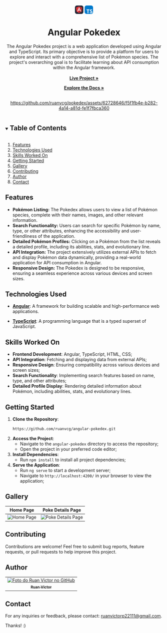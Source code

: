 <div align="center">

<code><img height="27" src="https://github.com/tandpfun/skill-icons/raw/main/icons/Angular-Dark.svg" alt="html"></code>
<code><img height="27" src="https://github.com/tandpfun/skill-icons/raw/main/icons/TypeScript.svg" alt="TypeScript"></code>

<div align="center">
<h1>Angular Pokedex</h1>
The Angular Pokedex project is a web application developed using Angular and TypeScript. Its primary objective is to provide a platform for users to explore and interact with a comprehensive list of Pokémon species. The project's overarching goal is to facilitate learning about API consumption within the Angular framework.
<br></br>
<a href="https://pokedex-ruanvcg.vercel.app"><strong>Live Project »</strong></a>

<a href="https://github.com/ruanvcg/angular-pokedex"><strong>Explore the Docs »</strong></a>
<br></br>

https://github.com/ruanvcg/pokedex/assets/62728646/f5f1fb4e-b282-4a14-a81d-fe1f7fbca360
</div>

<div align="left">
<!-- TABLE OF CONTENTS -->
<details open="open">
  <summary><h2 style="display: inline-block">Table of Contents</h2></summary>
  <ol>
      <li><a href="#features">Features</a></li>
      <li><a href="#technologies-used">Technologies Used</a></li>
      <li><a href="#skills-worked-on">Skills Worked On</a></li>
      <li><a href="#getting-started">Getting Started</a></li>
      <li><a href="#gallery">Gallery</a></li>
      <li><a href="#contributing">Contributing</a></li>
      <li><a href="#author">Author</a></li>
      <li><a href="#contact">Contact</a></li>
  </ol>
</details>

## Features
- **Pokémon Listing:** The Pokedex allows users to view a list of Pokémon species, complete with their names, images, and other relevant information.
- **Search Functionality:** Users can search for specific Pokémon by name, type, or other attributes, enhancing the accessibility and user-friendliness of the application.
- **Detailed Pokémon Profiles:** Clicking on a Pokémon from the list reveals a detailed profile, including its abilities, stats, and evolutionary line.
- **API Integration:** The project extensively utilizes external APIs to fetch and display Pokémon data dynamically, providing a real-world application for API consumption in Angular.
- **Responsive Design:** The Pokedex is designed to be responsive, ensuring a seamless experience across various devices and screen sizes.


## Technologies Used

- **[Angular](https://angular.io/)**: A framework for building scalable and high-performance web applications. 

- **[TypeScript](https://www.typescriptlang.org/)**: A programming language that is a typed superset of JavaScript.


## Skills Worked On
- **Frontend Development**: Angular, TypeScript, HTML, CSS;
- **API Integration**: Fetching and displaying data from external APIs;
- **Responsive Design**: Ensuring compatibility across various devices and screen sizes;
- **Search Functionality**: Implementing search features based on name, type, and other attributes;
- **Detailed Profile Display**: Rendering detailed information about Pokémon, including abilities, stats, and evolutionary lines.



## Getting Started
1. **Clone the Repository**: 
   ```bash
   https://github.com/ruanvcg/angular-pokedex.git
   ```
2. **Access the Project**: 
   - Navigate to the `angular-pokedex` directory to access the repository;
   - Open the project in your preferred code editor;
3. **Install Dependencies**:
    - Run `npm install` to install all project dependencies;
4. **Serve the Application**:
    - Run `ng serve` to start a development server;
    - Navigate to `http://localhost:4200/` in your browser to view the application;

## Gallery

| Home Page | Poke Details Page |
|-----------------------------|--------------------------|
|![Home Page](https://github.com/ruanvcg/pokedex/assets/62728646/b33db077-a803-44d3-bc95-1287a7550561)|![Poke Details Page](https://github.com/ruanvcg/pokedex/assets/62728646/affee53f-cd9b-452d-b50b-fdc4617ad709)|


<!-- ### Videos:

#### 1. Add todo form animations: 
https://github.com/Shellyda/nextjs-todo-app/assets/69990297/d0ef7d0e-8626-4cad-9578-eb8aa5568639

#### 2. Cards hover effect:
https://github.com/Shellyda/nextjs-todo-app/assets/69990297/3fbf979e-e52d-41d6-85fc-0bcdd3537464

#### 3. Alerts feedbacks:
https://github.com/Shellyda/nextjs-todo-app/assets/69990297/4ed285c6-f0b6-4f5e-858c-26bcfe7a7992 --> 

## Contributing
Contributions are welcome! Feel free to submit bug reports, feature requests, or pull requests to help improve this project.

## Author

<table>
  <tr>
    <td align="center">
      <a href="https://github.com/ruanvcg">
        <img src="https://avatars.githubusercontent.com/u/62728646?v=4" width="100px;" alt="Foto do Ruan Victor no GitHub"/><br>
        <sub>
          <b>Ruan Victor</b>
        </sub>
      </a>
    </td>
  </tr>
</table>

## Contact
For any inquiries or feedback, please contact: [ruanvictorp22111@gmail.com](ruanvictorp22111@gmail.com).

Thanks! :)
</div>
